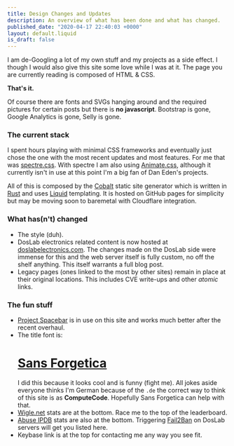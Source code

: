 ```yaml
---
title: Design Changes and Updates
description: An overview of what has been done and what has changed.
published_date: "2020-04-17 22:40:03 +0000"
layout: default.liquid
is_draft: false
---
```

I am de-Googling a lot of my own stuff and my projects as a side effect. I though I would also give this site some love while I was at it. The page you are currently reading is composed of HTML & CSS.

**That's it.**

Of course there are fonts and SVGs hanging around and the required pictures for certain posts but there is **no javascript**. Bootstrap is gone, Google Analytics is gone, Selly is gone.

### The current stack

I spent hours playing with minimal CSS frameworks and eventually just chose the one with the most recent updates and most features. For me that was [spectre.css](https://picturepan2.github.io/spectre/). With spectre I am also using [Animate.css](https://daneden.github.io/animate.css/), although it currently isn't in use at this point I'm a big fan of Dan Eden's projects.

All of this is composed by the [Cobalt](https://cobalt-org.github.io/) static site generator which is written in [Rust](https://rust-lang.org) and uses [Liquid](https://shopify.github.io/liquid/) templating. It is hosted on GitHub pages for simplicity but may be moving soon to baremetal with Cloudflare integration.

### What has(n't) changed

- The style (duh).
- DosLab electronics related content is now hosted at [doslabelectronics.com](https://doslabelectronics.com). The changes made on the DosLab side were immense for this and the web server itself is fully custom, no off the shelf anything. This itself warrants a full blog post.
- Legacy pages (ones linked to the most by other sites) remain in place at their original locations. This includes CVE write-ups and other *atomic* links.

### The fun stuff

- [Project Spacebar](https://github.com/LogoiLab/spacebar) is in use on this site and works much better after the recent overhaul.
- The title font is:<h1 class="title">[Sans Forgetica](http://sansforgetica.rmit/)</h1>I did this because it looks cool and is funny (fight me). All jokes aside everyone thinks I'm German because of the `.de` the correct way to think of this site is as **ComputeCode**. Hopefully Sans Forgetica can help with that.
- [Wigle.net](https://wigle.net) stats are at the bottom. Race me to the top of the leaderboard.
- [Abuse IPDB](https://abuseipdb.com) stats are also at the bottom. Triggering [Fail2Ban](http://fail2ban.org) on DosLab servers will get you listed here.
- Keybase link is at the top for contacting me any way you see fit.
